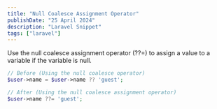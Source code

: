 ```yaml
---
title: "Null Coalesce Assignment Operator"
publishDate: "25 April 2024"
description: "Laravel Snippet"
tags: ["laravel"]
---
```


Use the null coalesce assignment operator (??=) to assign a value to a variable if the variable is null.

```php
// Before (Using the null coalesce operator)
$user->name = $user->name ?? 'guest';

// After (Using the null coalesce assignment operator)
$user->name ??= 'guest';
```